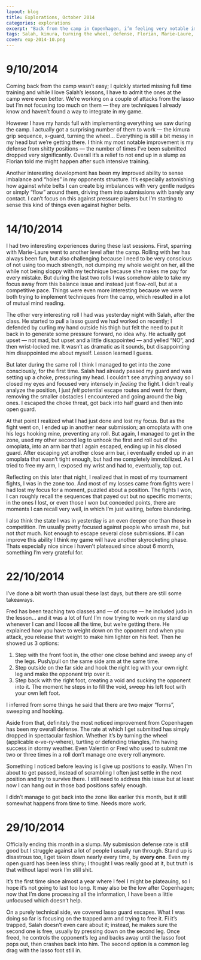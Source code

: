 ```yaml
---
layout: blog
title: Explorations, October 2014
categories: explorations
excerpt: "Back from the camp in Copenhagen, i’m feeling very notable improvements to my game. I’m having success on the techincal and mental sides for the first half of the month, before slowly falling into a slump."
tags: Salah, kimura, turning the wheel, defense, Florian, Marie-Laure, Fred, lasso, slump, focus
cover: exp-2014-10.png
---
```

# 9/10/2014

Coming back from the camp wasn’t easy; I quickly started missing full time training and while I love Salah’s lessons, I have to admit the ones at the camp were even better. We’re working on a couple of attacks from the lasso but I’m not focusing too much on them — they are techniques I already know and haven’t found a way to integrate in my game.

However I have my hands full with implementing everything we saw during the camp. I actually got a surprising number of them to work — the kimura grip sequence, x-guard, turning the wheel… Everything is still a bit messy in my head but we’re getting there. I think my most notable improvement is my defense from shitty positions — the number of times I’ve been submitted dropped very significantly. Overall it’s a relief to not end up in a slump as Florian told me might happen after such intensive training.

Another interesting development has been my improved ability to sense imbalance and “holes” in my opponents structure. It’s especially astonishing how against white belts I can create big imbalances with very gentle nudges or simply “flow” around them, driving them into submissions with barely any contact. I can’t focus on this against pressure players but I’m starting to sense this kind of things even against higher belts.

# 14/10/2014

I had two interesting experiences during these last sessions. First, sparring with Marie-Laure went to another level after the camp. Rolling with her has always been fun, but also challenging because I need to be very conscious of not using too much strength, not dumping my whole weight on her, all the while not being sloppy with my technique because she makes me pay for every mistake. But during the last two rolls I was somehow able to take my focus away from this balance issue and instead just flow-roll, but at a competitive pace. Things were even more interesting because we were both trying to implement techniques from the camp, which resulted in a lot of mutual mind reading.

The other very interesting roll I had was yesterday night with Salah, after the class. He started to pull a lasso guard we had worked on recently; I defended by curling my hand outside his thigh but felt the need to put it back in to generate some pressure forward, no idea why. He actually got upset — not mad, but upset and a little disappointed — and yelled “NO”, and then wrist-locked me. It wasn’t as dramatic as it sounds, but disappointing him disappointed me about myself. Lesson learned I guess.

But later during the same roll I think I managed to get into the zone consciously, for the first time. Salah had already passed my guard and was setting up a choke, pressuring my head. I couldn’t see anything anyway so I closed my eyes and focused very intensely in _feeling_ the fight. I didn’t really analyze the position, I just _felt_ potential escape routes and went for them, removing the smaller obstacles I encountered and going around the big ones.  I escaped the choke threat, got back into half guard and then into open guard.

At that point I realized what I had just done and lost my focus. But as the fight went on, I ended up in another near submission; an omoplata with one his legs hooking mine, preventing any roll. But again, I managed to get in the zone, used my other second leg to unhook the first and roll out of the omoplata, into an arm bar that I again escaped, ending up in his closed guard. After escaping yet another close arm bar, i eventually ended up in an omoplata that wasn’t tight enough, but had me completely immobilized. As I tried to free my arm, I exposed my wrist and had to, eventually, tap out.

Reflecting on this later that night, I realized that in most of my tournament fights, I was in the zone too. And most of my losses came from fights were I had lost my focus for a moment, puzzled about a position. The fights I won, I can roughly recall the sequences that payed out but no specific moments; in the ones I lost, or even those I won but conceded points, there are moments I can recall very well, in which I’m just waiting, before blundering.

I also think the state I was in yesterday is an even deeper one than those in competition. I’m usually pretty focused against people who smash me, but not _that_ much. Not enough to escape several close submissions. If I can improve this ability I think my game will have another skyrocketing phase. Thats especially nice since i haven’t plateaued since about 6 month, something I’m very grateful for.

# 22/10/2014

I’ve done a bit worth than usual these last days, but there are still some takeaways.

Fred has been teaching two classes and — of course — he included judo in the lesson… and it was a lot of fun! I’m now trying to work on my stand up whenever I can and I loose all the time, but we’re getting there. He explained how you have to weight down on the opponent and when you attack, you release that weight to make him lighter on his feet. Then he showed us 3 options:

1.  Step with the front foot in, the other one close behind and sweep any of the legs. Push/pull on the same side arm at the same time.
2.  Step outside on the far side and hook the right leg with your own right leg and make the opponent trip over it.
3.  Step back with the right foot, creating a void and sucking the opponent into it. The moment he steps in to fill the void, sweep his left foot with your own left foot.

I inferred from some things he said that there are two major “forms”, sweeping and hooking.

Aside from that, definitely the most noticed improvement from Copenhagen has been my overall defense. The rate at which I get submitted has simply dropped in spectacular fashion. Whether it’s by turning the wheel (applicable e-ve-ry-where), turtling or defending triangles, I’m having success in stormy weather. Even Valentin or Fred who used to submit me two or three times in a roll don’t manage one every roll anymore.

Something I noticed before leaving is I give up positions to easily. When I’m about to get passed, instead of scrambling I often just settle in the next position and try to survive there. I still need to address this issue but at least now I can hang out in those bad positions safely enough.

I didn’t manage to get back into the zone like earlier this month, but it still somewhat happens from time to time. Needs more work.  

# 29/10/2014

Officially ending this month in a slump. My submission defense rate is still good but I struggle against a lot of people I usually run through. Stand up is disastrous too, I get taken down nearly every time, by **every one**. Even my open guard has been less shiny; I thought I was really good at it, but truth is that without lapel work I’m still shit.

It’s the first time since almost a year where I feel I might be plateauing, so I hope it’s not going to last too long. It may also be the low after Copenhagen; now that I’m done processing all the information, I have been a little unfocused which doesn’t help.

On a purely technical side, we covered lasso guard escapes. What I was doing so far is focusing on the trapped arm and trying to free it. Fi it’s trapped, Salah doesn’t even care about it; instead, he makes sure the second one is free, usually by pressing down on the second leg. Once freed, he controls the opponent’s leg and backs away until the lasso foot pops out, then crashes back into him. The second option is a common leg drag with the lasso foot still in.